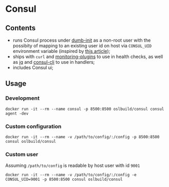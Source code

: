 # Consul

## Contents

 * runs Consul process under [dumb-init](https://github.com/Yelp/dumb-init) as a non-root user with the possibity of mapping to an existing user id on host via `CONSUL_UID` environment variable (inspired by [this article](https://denibertovic.com/posts/handling-permissions-with-docker-volumes/));
 * ships with `curl` and [monitoring-plugins](https://www.monitoring-plugins.org/) to use in health checks, as well as [jq](https://stedolan.github.io/jq/) and [consul-cli](https://github.com/mantl/consul-cli) to use in handlers;
 * includes Consul ui;

## Usage

### Development

```
docker run -it --rm --name consul -p 8500:8500 oslbuild/consul consul agent -dev
```

### Custom configuration

```
docker run -it --rm --name -v /path/to/config/:/config -p 8500:8500 consul oslbuild/consul
```

### Custom user

Assuming `/path/to/config` is readable by host user with id `9001`

```
docker run -it --rm --name -v /path/to/config/:/config -e CONSUL_UID=9001 -p 8500:8500 consul oslbuild/consul
```

